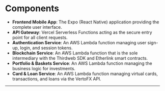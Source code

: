 # **Components**

  * **Frontend Mobile App**: The Expo (React Native) application providing the complete user interface.
  * **API Gateway**: Vercel Serverless Functions acting as the secure entry point for all client requests.
  * **Authentication Service**: An AWS Lambda function managing user sign-up, login, and session tokens.
  * **Blockchain Service**: An AWS Lambda function that is the sole intermediary with the Thirdweb SDK and Etherlink smart contracts.
  * **Portfolio & Baskets Service**: An AWS Lambda function managing the business logic for investments.
  * **Card & Loan Service**: An AWS Lambda function managing virtual cards, transactions, and loans via the VertoFX API.

-----

